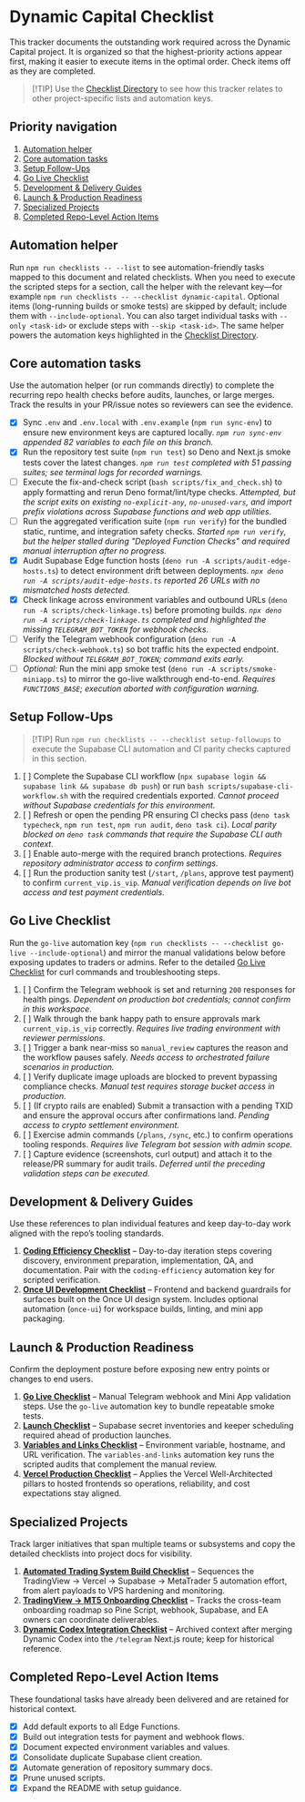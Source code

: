 # Dynamic Capital Checklist

This tracker documents the outstanding work required across the Dynamic Capital project. It is organized so that the highest-priority actions appear first, making it easier to execute items in the optimal order. Check items off as they are completed.

> [!TIP] Use the [Checklist Directory](./CHECKLISTS.md) to see how this tracker relates to other project-specific lists and automation keys.

## Priority navigation

1. [Automation helper](#automation-helper)
2. [Core automation tasks](#core-automation-tasks)
3. [Setup Follow-Ups](#setup-follow-ups)
4. [Go Live Checklist](#go-live-checklist)
5. [Development & Delivery Guides](#development--delivery-guides)
6. [Launch & Production Readiness](#launch--production-readiness)
7. [Specialized Projects](#specialized-projects)
8. [Completed Repo-Level Action Items](#completed-repo-level-action-items)

## Automation helper

Run `npm run checklists -- --list` to see automation-friendly tasks mapped to this document and related checklists. When you need to execute the scripted steps for a section, call the helper with the relevant key—for example `npm run checklists -- --checklist dynamic-capital`. Optional items (long-running builds or smoke tests) are skipped by default; include them with `--include-optional`. You can also target individual tasks with `--only <task-id>` or exclude steps with `--skip <task-id>`. The same helper powers the automation keys highlighted in the [Checklist Directory](./CHECKLISTS.md).

## Core automation tasks

Use the automation helper (or run commands directly) to complete the recurring repo health checks before audits, launches, or large merges. Track the results in your PR/issue notes so reviewers can see the evidence.

- [x] Sync `.env` and `.env.local` with `.env.example` (`npm run sync-env`) to ensure new environment keys are captured locally. _`npm run sync-env` appended 82 variables to each file on this branch._
- [x] Run the repository test suite (`npm run test`) so Deno and Next.js smoke tests cover the latest changes. _`npm run test` completed with 51 passing suites; see terminal logs for recorded warnings._
- [ ] Execute the fix-and-check script (`bash scripts/fix_and_check.sh`) to apply formatting and rerun Deno format/lint/type checks. _Attempted, but the script exits on existing `no-explicit-any`, `no-unused-vars`, and import prefix violations across Supabase functions and web app utilities._
- [ ] Run the aggregated verification suite (`npm run verify`) for the bundled static, runtime, and integration safety checks. _Started `npm run verify`, but the helper stalled during "Deployed Function Checks" and required manual interruption after no progress._
- [x] Audit Supabase Edge function hosts (`deno run -A scripts/audit-edge-hosts.ts`) to detect environment drift between deployments. _`npx deno run -A scripts/audit-edge-hosts.ts` reported 26 URLs with no mismatched hosts detected._
- [x] Check linkage across environment variables and outbound URLs (`deno run -A scripts/check-linkage.ts`) before promoting builds. _`npx deno run -A scripts/check-linkage.ts` completed and highlighted the missing `TELEGRAM_BOT_TOKEN` for webhook checks._
- [ ] Verify the Telegram webhook configuration (`deno run -A scripts/check-webhook.ts`) so bot traffic hits the expected endpoint. _Blocked without `TELEGRAM_BOT_TOKEN`; command exits early._
- [ ] _Optional:_ Run the mini app smoke test (`deno run -A scripts/smoke-miniapp.ts`) to mirror the go-live walkthrough end-to-end. _Requires `FUNCTIONS_BASE`; execution aborted with configuration warning._

## Setup Follow-Ups

> [!TIP] Run `npm run checklists -- --checklist setup-followups` to execute the Supabase CLI automation and CI parity checks captured in this section.

1. [ ] Complete the Supabase CLI workflow (`npx supabase login && supabase link && supabase db push`) or run `bash scripts/supabase-cli-workflow.sh` with the required credentials exported. _Cannot proceed without Supabase credentials for this environment._
2. [ ] Refresh or open the pending PR ensuring CI checks pass (`deno task typecheck`, `npm run test`, `npm run audit`, `deno task ci`). _Local parity blocked on `deno task` commands that require the Supabase CLI auth context._
3. [ ] Enable auto-merge with the required branch protections. _Requires repository administrator access to confirm settings._
4. [ ] Run the production sanity test (`/start`, `/plans`, approve test payment) to confirm `current_vip.is_vip`. _Manual verification depends on live bot access and test payment credentials._

## Go Live Checklist

Run the `go-live` automation key (`npm run checklists -- --checklist go-live --include-optional`) and mirror the manual validations below before exposing updates to traders or admins. Refer to the detailed [Go Live Checklist](./GO_LIVE_CHECKLIST.md) for curl commands and troubleshooting steps.

1. [ ] Confirm the Telegram webhook is set and returning `200` responses for health pings. _Dependent on production bot credentials; cannot confirm in this workspace._
2. [ ] Walk through the bank happy path to ensure approvals mark `current_vip.is_vip` correctly. _Requires live trading environment with reviewer permissions._
3. [ ] Trigger a bank near-miss so `manual_review` captures the reason and the workflow pauses safely. _Needs access to orchestrated failure scenarios in production._
4. [ ] Verify duplicate image uploads are blocked to prevent bypassing compliance checks. _Manual test requires storage bucket access in production._
5. [ ] (If crypto rails are enabled) Submit a transaction with a pending TXID and ensure the approval occurs after confirmations land. _Pending access to crypto settlement environment._
6. [ ] Exercise admin commands (`/plans`, `/sync`, etc.) to confirm operations tooling responds. _Requires live Telegram bot session with admin scope._
7. [ ] Capture evidence (screenshots, curl output) and attach it to the release/PR summary for audit trails. _Deferred until the preceding validation steps can be executed._

## Development & Delivery Guides

Use these references to plan individual features and keep day-to-day work aligned with the repo’s tooling standards.

1. **[Coding Efficiency Checklist](./coding-efficiency-checklist.md)** – Day-to-day iteration steps covering discovery, environment preparation, implementation, QA, and documentation. Pair with the `coding-efficiency` automation key for scripted verification.
2. **[Once UI Development Checklist](./once-ui-development-checklist.md)** – Frontend and backend guardrails for surfaces built on the Once UI design system. Includes optional automation (`once-ui`) for workspace builds, linting, and mini app packaging.

## Launch & Production Readiness

Confirm the deployment posture before exposing new entry points or changes to end users.

1. **[Go Live Checklist](#go-live-checklist)** – Manual Telegram webhook and Mini App validation steps. Use the `go-live` automation key to bundle repeatable smoke tests.
2. **[Launch Checklist](./LAUNCH_CHECKLIST.md)** – Supabase secret inventories and keeper scheduling required ahead of production launches.
3. **[Variables and Links Checklist](./VARIABLES_AND_LINKS_CHECKLIST.md)** – Environment variable, hostname, and URL verification. The `variables-and-links` automation key runs the scripted audits that complement the manual review.
4. **[Vercel Production Checklist](./VERCEL_PRODUCTION_CHECKLIST.md)** – Applies the Vercel Well-Architected pillars to hosted frontends so operations, reliability, and cost expectations stay aligned.

## Specialized Projects

Track larger initiatives that span multiple teams or subsystems and copy the detailed checklists into project docs for visibility.

1. **[Automated Trading System Build Checklist](./automated-trading-checklist.md)** – Sequences the TradingView → Vercel → Supabase → MetaTrader 5 automation effort, from alert payloads to VPS hardening and monitoring.
2. **[TradingView → MT5 Onboarding Checklist](./TRADINGVIEW_MT5_ONBOARDING_CHECKLIST.md)** – Tracks the cross-team onboarding roadmap so Pine Script, webhook, Supabase, and EA owners can coordinate deliverables.
3. **[Dynamic Codex Integration Checklist](./dynamic_codex_integration_checklist.md)** – Archived context after merging Dynamic Codex into the `/telegram` Next.js route; keep for historical reference.

## Completed Repo-Level Action Items

These foundational tasks have already been delivered and are retained for historical context.

- [x] Add default exports to all Edge Functions.
- [x] Build out integration tests for payment and webhook flows.
- [x] Document expected environment variables and values.
- [x] Consolidate duplicate Supabase client creation.
- [x] Automate generation of repository summary docs.
- [x] Prune unused scripts.
- [x] Expand the README with setup guidance.
